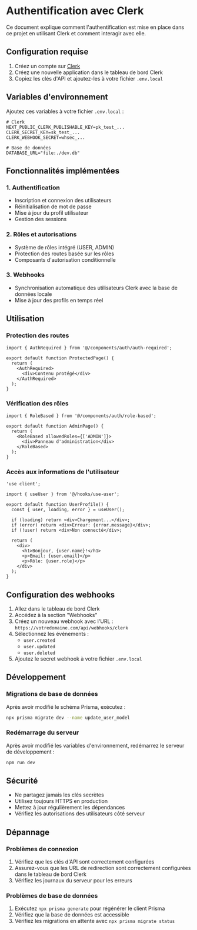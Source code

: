 # Authentification avec Clerk

Ce document explique comment l'authentification est mise en place dans ce projet en utilisant Clerk et comment interagir avec elle.

## Configuration requise

1. Créez un compte sur [Clerk](https://clerk.com/)
2. Créez une nouvelle application dans le tableau de bord Clerk
3. Copiez les clés d'API et ajoutez-les à votre fichier `.env.local`

## Variables d'environnement

Ajoutez ces variables à votre fichier `.env.local` :

```env
# Clerk
NEXT_PUBLIC_CLERK_PUBLISHABLE_KEY=pk_test_...
CLERK_SECRET_KEY=sk_test_...
CLERK_WEBHOOK_SECRET=whsec_...

# Base de données
DATABASE_URL="file:./dev.db"
```

## Fonctionnalités implémentées

### 1. Authentification

- Inscription et connexion des utilisateurs
- Réinitialisation de mot de passe
- Mise à jour du profil utilisateur
- Gestion des sessions

### 2. Rôles et autorisations

- Système de rôles intégré (USER, ADMIN)
- Protection des routes basée sur les rôles
- Composants d'autorisation conditionnelle

### 3. Webhooks

- Synchronisation automatique des utilisateurs Clerk avec la base de données locale
- Mise à jour des profils en temps réel

## Utilisation

### Protection des routes

```tsx
import { AuthRequired } from '@/components/auth/auth-required';

export default function ProtectedPage() {
  return (
    <AuthRequired>
      <div>Contenu protégé</div>
    </AuthRequired>
  );
}
```

### Vérification des rôles

```tsx
import { RoleBased } from '@/components/auth/role-based';

export default function AdminPage() {
  return (
    <RoleBased allowedRoles={['ADMIN']}>
      <div>Panneau d'administration</div>
    </RoleBased>
  );
}
```

### Accès aux informations de l'utilisateur

```tsx
'use client';

import { useUser } from '@/hooks/use-user';

export default function UserProfile() {
  const { user, loading, error } = useUser();

  if (loading) return <div>Chargement...</div>;
  if (error) return <div>Erreur: {error.message}</div>;
  if (!user) return <div>Non connecté</div>;

  return (
    <div>
      <h1>Bonjour, {user.name}!</h1>
      <p>Email: {user.email}</p>
      <p>Rôle: {user.role}</p>
    </div>
  );
}
```

## Configuration des webhooks

1. Allez dans le tableau de bord Clerk
2. Accédez à la section "Webhooks"
3. Créez un nouveau webhook avec l'URL : `https://votredomaine.com/api/webhooks/clerk`
4. Sélectionnez les événements :
   - `user.created`
   - `user.updated`
   - `user.deleted`
5. Ajoutez le secret webhook à votre fichier `.env.local`

## Développement

### Migrations de base de données

Après avoir modifié le schéma Prisma, exécutez :

```bash
npx prisma migrate dev --name update_user_model
```

### Redémarrage du serveur

Après avoir modifié les variables d'environnement, redémarrez le serveur de développement :

```bash
npm run dev
```

## Sécurité

- Ne partagez jamais les clés secrètes
- Utilisez toujours HTTPS en production
- Mettez à jour régulièrement les dépendances
- Vérifiez les autorisations des utilisateurs côté serveur

## Dépannage

### Problèmes de connexion

1. Vérifiez que les clés d'API sont correctement configurées
2. Assurez-vous que les URL de redirection sont correctement configurées dans le tableau de bord Clerk
3. Vérifiez les journaux du serveur pour les erreurs

### Problèmes de base de données

1. Exécutez `npx prisma generate` pour régénérer le client Prisma
2. Vérifiez que la base de données est accessible
3. Vérifiez les migrations en attente avec `npx prisma migrate status`
